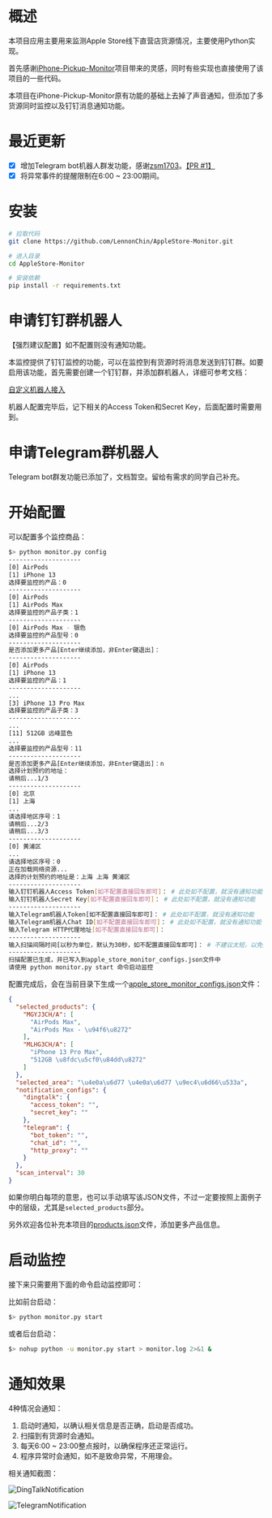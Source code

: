 # 概述

本项目应用主要用来监测Apple Store线下直营店货源情况，主要使用Python实现。

首先感谢[iPhone-Pickup-Monitor](https://github.com/greatcodeeer/iPhone-Pickup-Monitor)项目带来的灵感，同时有些实现也直接使用了该项目的一些代码。

本项目在iPhone-Pickup-Monitor原有功能的基础上去掉了声音通知，但添加了多货源同时监控以及钉钉消息通知功能。

# 最近更新

- [x] 增加Telegram bot机器人群发功能，感谢[zsm1703](https://github.com/zsm1703)。[【PR #1】](https://github.com/LennonChin/AppleStore-Monitor/pull/1)
- [x] 将异常事件的提醒限制在6:00 ~ 23:00期间。

# 安装

```bash
# 拉取代码 
git clone https://github.com/LennonChin/AppleStore-Monitor.git

# 进入目录
cd AppleStore-Monitor

# 安装依赖
pip install -r requirements.txt
```

# 申请钉钉群机器人

【强烈建议配置】如不配置则没有通知功能。

本监控提供了钉钉监控的功能，可以在监控到有货源时将消息发送到钉钉群。如要启用该功能，首先需要创建一个钉钉群，并添加群机器人，详细可参考文档：

[自定义机器人接入](https://developers.dingtalk.com/document/robots/custom-robot-access?spm=ding_open_doc.document.0.0.62846573euH8Cn#topic-2026027)

机器人配置完毕后，记下相关的Access Token和Secret Key，后面配置时需要用到。

# 申请Telegram群机器人

Telegram bot群发功能已添加了，文档暂空。留给有需求的同学自己补充。

# 开始配置

可以配置多个监控商品：

```bash
$> python monitor.py config
--------------------
[0] AirPods
[1] iPhone 13
选择要监控的产品：0
--------------------
[0] AirPods
[1] AirPods Max
选择要监控的产品子类：1
--------------------
[0] AirPods Max - 银色
选择要监控的产品型号：0
--------------------
是否添加更多产品[Enter继续添加，非Enter键退出]：
--------------------
[0] AirPods
[1] iPhone 13
选择要监控的产品：1
--------------------
...
[3] iPhone 13 Pro Max
选择要监控的产品子类：3
--------------------
...
[11] 512GB 远峰蓝色
...
选择要监控的产品型号：11
--------------------
是否添加更多产品[Enter继续添加，非Enter键退出]：n
选择计划预约的地址：
请稍后...1/3
--------------------
[0] 北京
[1] 上海
...
请选择地区序号：1
请稍后...2/3
请稍后...3/3
--------------------
[0] 黄浦区
...
请选择地区序号：0
正在加载网络资源...
选择的计划预约的地址是：上海 上海 黄浦区
--------------------
输入钉钉机器人Access Token[如不配置直接回车即可]： # 此处如不配置，就没有通知功能
输入钉钉机器人Secret Key[如不配置直接回车即可]： # 此处如不配置，就没有通知功能
--------------------
输入Telegram机器人Token[如不配置直接回车即可]： # 此处如不配置，就没有通知功能
输入Telegram机器人Chat ID[如不配置直接回车即可]： # 此处如不配置，就没有通知功能
输入Telegram HTTP代理地址[如不配置直接回车即可]：
--------------------
输入扫描间隔时间[以秒为单位，默认为30秒，如不配置直接回车即可]： # 不建议太短，以免扫描过于频繁导致IP被封
--------------------
扫描配置已生成，并已写入到apple_store_monitor_configs.json文件中
请使用 python monitor.py start 命令启动监控
```

配置完成后，会在当前目录下生成一个[apple_store_monitor_configs.json](https://github.com/LennonChin/AppleStore-Monitor/blob/main/apple_store_monitor_configs.json)文件：

```json
{
  "selected_products": {
    "MGYJ3CH/A": [
      "AirPods Max",
      "AirPods Max - \u94f6\u8272"
    ],
    "MLHG3CH/A": [
      "iPhone 13 Pro Max",
      "512GB \u8fdc\u5cf0\u84dd\u8272"
    ]
  },
  "selected_area": "\u4e0a\u6d77 \u4e0a\u6d77 \u9ec4\u6d66\u533a",
  "notification_configs": {
    "dingtalk": {
      "access_token": "",
      "secret_key": ""
    },
    "telegram": {
      "bot_token": "",
      "chat_id": "",
      "http_proxy": ""
    }
  },
  "scan_interval": 30
}
```

如果你明白每项的意思，也可以手动填写该JSON文件，不过一定要按照上面例子中的层级，尤其是`selected_products`部分。

另外欢迎各位补充本项目的[products.json](https://github.com/LennonChin/AppleStore-Monitor/blob/main/products.json)文件，添加更多产品信息。

# 启动监控

接下来只需要用下面的命令启动监控即可：

比如前台启动：

```bash
$> python monitor.py start
```

或者后台启动：

```bash
$> nohup python -u monitor.py start > monitor.log 2>&1 &
```

# 通知效果

4种情况会通知：

1. 启动时通知，以确认相关信息是否正确，启动是否成功。
2. 扫描到有货源时会通知。
3. 每天6:00 ~ 23:00整点报时，以确保程序还正常运行。
4. 程序异常时会通知，如不是致命异常，不用理会。

相关通知截图：

![DingTalkNotification](https://github.com/LennonChin/AppleStore-Monitor/blob/main/docs/DingTalkNotification.png)

![TelegramNotification](https://github.com/LennonChin/AppleStore-Monitor/blob/main/docs/TelegramNotification.png)